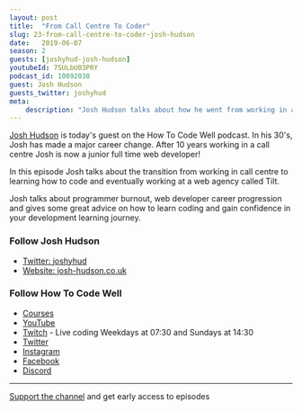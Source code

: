 ```yaml
---
layout: post
title:  "From Call Centre To Coder"
slug: 23-from-call-centre-to-coder-josh-hudson
date:   2019-06-07
season: 2
guests: [joshyhud-josh-hudson]
youtubeId: 7SULbU03PRY
podcast_id: 10092038
guest: Josh Hudson
guests_twitter: joshyhud
meta:
    description: "Josh Hudson talks about how he went from working in a call centre for 10 years to being a full time junior web developer"
---
```


[Josh Hudson](https://twitter.com/joshyhud) is today's guest on the How To Code Well podcast. In his 30's, Josh has made a major career change. After 10 years working in a call centre Josh is now a junior full time web developer!

In this episode Josh talks about the transition from working in call centre to learning how to code and eventually working at a web agency called Tilt.

Josh talks about programmer burnout, web developer career progression and gives some great advice on how to learn coding and gain confidence in your development learning journey.


### Follow Josh Hudson
- [Twitter: joshyhud](https://twitter.com/joshyhud) 
- [Website: josh-hudson.co.uk](http://josh-hudson.co.uk) 

### Follow How To Code Well
- [Courses](http://howtocodewell.net)
- [YouTube](http://youtube.com/howtocodewell)
- [Twitch](http://twitch.tv/howtocodewell) - Live coding Weekdays at 07:30 and Sundays at 14:30
- [Twitter](https://twitter.com/howtocodewell)
- [Instagram](http://instagram.com/howtocodewell/)
- [Facebook](http://facebook.com/howtocodewell/)
- [Discord](http://howtocodewell.net/discord)

-------------------------------

[Support the channel](https://www.patreon.com/howToCodeWell) and get early access to episodes
